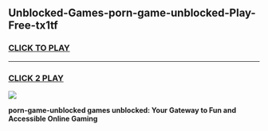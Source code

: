 
## Unblocked-Games-porn-game-unblocked-Play-Free-tx1tf
<h3>
<a href="https://premium76.site?title=porn-game-unblocked&ref=18A1">CLICK TO PLAY</a></h3>
<hr>

<h3>
<a href="https://premium76.site?title=porn-game-unblocked&ref=18A1">CLICK 2 PLAY</a>
  
</h3>

<a href="https://premium76.site?title=porn-game-unblocked&ref=18A1"><img src="https://clearcache.store/games.png"></a>


**porn-game-unblocked games unblocked: Your Gateway to Fun and Accessible Online Gaming**
